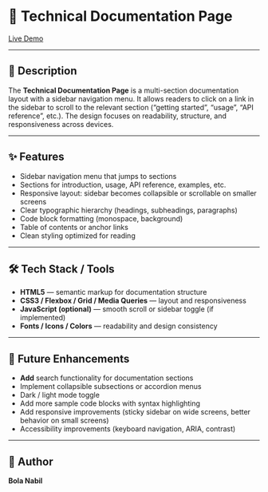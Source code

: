 # 📄 Technical Documentation Page
[Live Demo](https://documentation-design.netlify.app/)

---
## 📖 Description

The **Technical Documentation Page** is a multi-section documentation layout with a sidebar navigation menu. It allows readers to click on a link in the sidebar to scroll to the relevant section (“getting started”, “usage”, “API reference”, etc.). The design focuses on readability, structure, and responsiveness across devices.

---
## ✨ Features

- Sidebar navigation menu that jumps to sections  
- Sections for introduction, usage, API reference, examples, etc.  
- Responsive layout: sidebar becomes collapsible or scrollable on smaller screens  
- Clear typographic hierarchy (headings, subheadings, paragraphs)  
- Code block formatting (monospace, background)  
- Table of contents or anchor links  
- Clean styling optimized for reading  

---
## 🛠️ Tech Stack / Tools

- **HTML5** — semantic markup for documentation structure  
- **CSS3 / Flexbox / Grid / Media Queries** — layout and responsiveness  
- **JavaScript (optional)** — smooth scroll or sidebar toggle (if implemented)  
- **Fonts / Icons / Colors** — readability and design consistency

---
## 🧭 Future Enhancements

- **Add** search functionality for documentation sections
- Implement collapsible subsections or accordion menus
- Dark / light mode toggle
- Add more sample code blocks with syntax highlighting
- Add responsive improvements (sticky sidebar on wide screens, better behavior on small screens)
- Accessibility improvements (keyboard navigation, ARIA, contrast)

---
## 👤 Author

**Bola Nabil**
